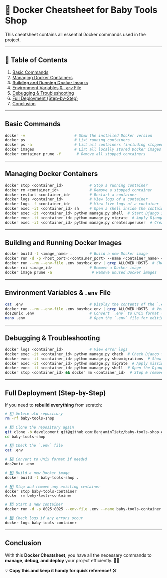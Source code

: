 # 🐳 Docker Cheatsheet for Baby Tools Shop

This cheatsheet contains all essential Docker commands used in the project.

---

## **📌 Table of Contents**

1. [Basic Commands](#basic-commands)
2. [Managing Docker Containers](#managing-docker-containers)
3. [Building and Running Docker Images](#building-and-running-docker-images)
4. [Environment Variables & `.env` File](#environment-variables--env-file)
5. [Debugging & Troubleshooting](#debugging--troubleshooting)
6. [Full Deployment (Step-by-Step)](#full-deployment-step-by-step)
7. [Conclusion](#conclusion)

---

## **Basic Commands**

```sh
docker -v                      # Show the installed Docker version
docker ps                      # List running containers
docker ps -a                   # List all containers (including stopped ones)
docker images                  # List all locally stored Docker images
docker container prune -f       # Remove all stopped containers
```

---

## **Managing Docker Containers**

```sh
docker stop <container_id>            # Stop a running container
docker rm <container_id>              # Remove a stopped container
docker restart <container_id>         # Restart a container
docker logs <container_id>            # View logs of a container
docker logs -f <container_id>         # View live logs of a container
docker exec -it <container_id> sh     # Open a shell inside the container
docker exec -it <container_id> python manage.py shell  # Start Django shell inside the container
docker exec -it <container_id> python manage.py migrate  # Apply Django migrations
docker exec -it <container_id> python manage.py createsuperuser  # Create a Django admin user
```

---

## **Building and Running Docker Images**

```sh
docker build -t <image_name> .        # Build a new Docker image
docker run -d -p <host_port>:<container_port> --name <container_name> <image_name>  # Start a new container
docker run --rm --env-file .env busybox env | grep ALLOWED_HOSTS  # Check if Docker loads the `.env` file
docker rmi <image_id>                 # Remove a Docker image
docker image prune -a                  # Remove unused Docker images
```

---

## **Environment Variables & `.env` File**

```sh
cat .env                              # Display the contents of the `.env` file
docker run --rm --env-file .env busybox env | grep ALLOWED_HOSTS  # Verify if `ALLOWED_HOSTS` is loaded
dos2unix .env                         # Convert `.env` to Unix format (if needed)
nano .env                             # Open the `.env` file for editing
```

---

## **Debugging & Troubleshooting**

```sh
docker logs <container_id>            # View error logs
docker exec -it <container_id> python manage.py check  # Check Django for issues
docker exec -it <container_id> python manage.py showmigrations  # Show pending Django migrations
docker exec -it <container_id> python manage.py migrate  # Apply missing Django migrations
docker exec -it <container_id> python manage.py shell  # Open the Django shell for testing
docker stop <container_id> && docker rm <container_id>  # Stop & remove a faulty container
```

---

## **Full Deployment (Step-by-Step)**

If you need to **rebuild everything** from scratch:

```sh
# 1️⃣ Delete old repository
rm -rf baby-tools-shop

# 2️⃣ Clone the repository again
git clone -b development git@github.com:BenjaminTietz/baby-tools-shop.git
cd baby-tools-shop

# 3️⃣ Check the `.env` file
cat .env

# 4️⃣ Convert to Unix format if needed
dos2unix .env

# 5️⃣ Build a new Docker image
docker build -t baby-tools-shop .

# 6️⃣ Stop and remove any existing container
docker stop baby-tools-container
docker rm baby-tools-container

# 7️⃣ Start a new container
docker run -d -p 8025:8025 --env-file .env --name baby-tools-container baby-tools-shop

# 8️⃣ Check logs if any errors occur
docker logs baby-tools-container
```

---

## Conclusion

With this **Docker Cheatsheet**, you have all the necessary commands to **manage, debug, and deploy** your project efficiently. 🚀🔥

💡 **Copy this and keep it handy for quick reference!** 🛠️
